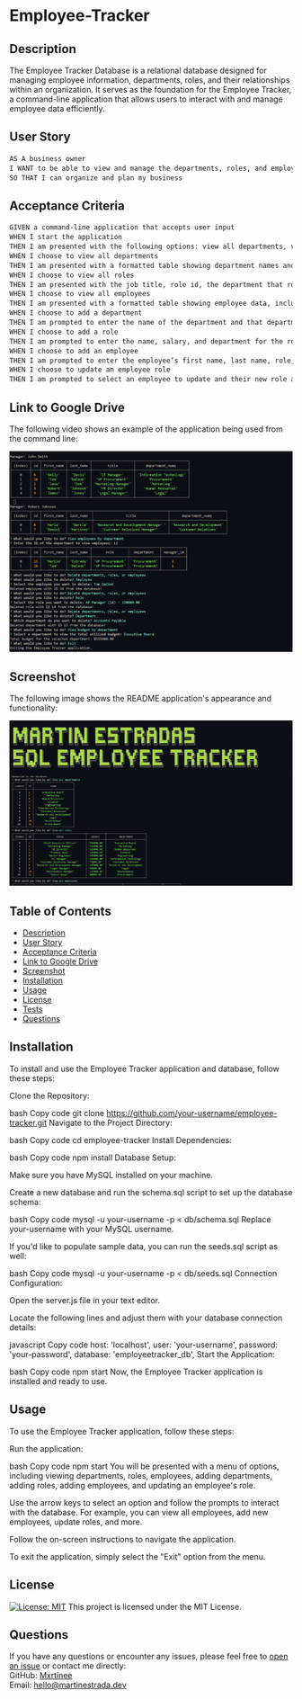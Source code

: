 # Employee-Tracker

## Description
The Employee Tracker Database is a relational database designed for managing employee information, departments, roles, and their relationships within an organization. It serves as the foundation for the Employee Tracker, a command-line application that allows users to interact with and manage employee data efficiently.

## User Story

```md
AS A business owner
I WANT to be able to view and manage the departments, roles, and employees in my company
SO THAT I can organize and plan my business
```

## Acceptance Criteria

```md
GIVEN a command-line application that accepts user input
WHEN I start the application
THEN I am presented with the following options: view all departments, view all roles, view all employees, add a department, add a role, add an employee, and update an employee role
WHEN I choose to view all departments
THEN I am presented with a formatted table showing department names and department ids
WHEN I choose to view all roles
THEN I am presented with the job title, role id, the department that role belongs to, and the salary for that role
WHEN I choose to view all employees
THEN I am presented with a formatted table showing employee data, including employee ids, first names, last names, job titles, departments, salaries, and managers that the employees report to
WHEN I choose to add a department
THEN I am prompted to enter the name of the department and that department is added to the database
WHEN I choose to add a role
THEN I am prompted to enter the name, salary, and department for the role and that role is added to the database
WHEN I choose to add an employee
THEN I am prompted to enter the employee’s first name, last name, role, and manager, and that employee is added to the database
WHEN I choose to update an employee role
THEN I am prompted to select an employee to update and their new role and this information is updated in the database 
```

## Link to Google Drive

  The following video shows an example of the application being used from the command line:

  [![A video thumbnail shows the command-line employee management application with a play button overlaying the view.](./assets/images/Homework-Video-Thumbnail.png)](https://drive.google.com/)

  ## Screenshot

  The following image shows the README application's appearance and functionality:

  ![Employee Tracker](./assets/images/Employee-Tracker.png "Screenshot")
  
  ## Table of Contents
  - [Description](#description)
  - [User Story](#user-story)
  - [Acceptance Criteria](#acceptance-criteria)
  - [Link to Google Drive](#link-to-google-drive)
  - [Screenshot](#screenshot)
  - [Installation](#installation)
  - [Usage](#usage)
  - [License](#license)
  - [Tests](#tests)
  - [Questions](#questions)

## Installation
To install and use the Employee Tracker application and database, follow these steps:

Clone the Repository:

bash
Copy code
git clone https://github.com/your-username/employee-tracker.git
Navigate to the Project Directory:

bash
Copy code
cd employee-tracker
Install Dependencies:

bash
Copy code
npm install
Database Setup:

Make sure you have MySQL installed on your machine.

Create a new database and run the schema.sql script to set up the database schema:

bash
Copy code
mysql -u your-username -p < db/schema.sql
Replace your-username with your MySQL username.

If you'd like to populate sample data, you can run the seeds.sql script as well:

bash
Copy code
mysql -u your-username -p < db/seeds.sql
Connection Configuration:

Open the server.js file in your text editor.

Locate the following lines and adjust them with your database connection details:

javascript
Copy code
host: 'localhost',
user: 'your-username',
password: 'your-password',
database: 'employeetracker_db',
Start the Application:

bash
Copy code
npm start
Now, the Employee Tracker application is installed and ready to use.

## Usage
To use the Employee Tracker application, follow these steps:

Run the application:

bash
Copy code
npm start
You will be presented with a menu of options, including viewing departments, roles, employees, adding departments, adding roles, adding employees, and updating an employee's role.

Use the arrow keys to select an option and follow the prompts to interact with the database. For example, you can view all employees, add new employees, update roles, and more.

Follow the on-screen instructions to navigate the application.

To exit the application, simply select the "Exit" option from the menu.

## License
[![License: MIT](https://img.shields.io/badge/License-MIT-yellow.svg)](https://opensource.org/licenses) This project is licensed under the MIT License.

 ## Questions
If you have any questions or encounter any issues, please feel free to [open an issue](https://github.com/mxrtinee/Employee-Tracker/issues) or contact me directly:<br>
GitHub: [Mxrtinee](https://github.com/Mxrtinee)<br>
Email: [hello@martinestrada.dev](mailto:hello@martinestrada.dev)
